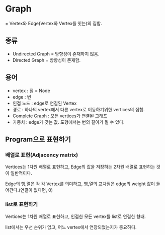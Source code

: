 # Graph
= Vertex와 Edge(Vertex와 Vertex를 잇는)의 집합.

## 종류

  - Undirected Graph = 방향성이 존재하지 않음.
  - Directed Graph = 방향성이 존재함.

## 용어
  - vertex : 점 = Node
  - edge : 변
  - 인접 노드 : edge로 연결된 Vertex
  - 경로 : 하나의 vertex에서 다른 vertex로 이동하기위한 vertices의 집합.
  - Complete Graph : 모든 vertices가 연결된 그래프
  - 가중치 : edge가 갖는 값. 도형에서는 변의 길이가 될 수 있다.
  
## Program으로 표현하기

### 배열로 표현(Adjacency matrix)
Vertices는 1차원 배열로 표현하고, Edge의 값을 저장하는 2차원 배열로 표현하는 것이 일반적이다.

Edge의 행,열은 각 각 Vertex를 의미하고, 행,열의 교차점은 edge의 weight 값이 들어간다.(연결이 없다면, 0)

### list로 표현하기
Vertices는 1차원 배열로 표현하고, 인접한 모든 vertex를 list로 연결한 형태.

list에서는 우선 순위가 없고, 어느 vertex에서 연장되었는지가 중요하다.

